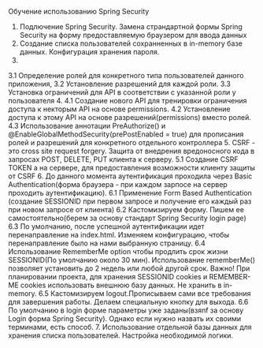 Обучение использованию Spring Security

1. Подлючение Spring Security. Замена страндартной формы Spring Security на форму предоставляемую браузером для ввода данных
2. Создание списка пользователей сохранненных в in-memory базе данных. Конфигурация хранения пароля.
3.
 3.1 Определение ролей для конкретного типа пользователей данного приложения, 
 3.2 Установление разрешений для каждой роли.
 3.3 Установка ограничений для API в соответствии с указанной роли у пользователя
4.
 4.1 Создание нового API для тренировки ограничения доступа к некторым API на основе permissions.
 4.2 Установление доступа к этому API на основе разрешений(permissions) вместо ролей.
 4.3 Использование аннотации PreAuthorize() и @EnableGlobalMethodSecurity(prePostEnabled = true)  для прописания ролей и разрешений для конкретного отдельного контроллера
 5. CSRF  - это cross site request forgery. Защита от внедрения вредоносного кода в запросах POST, DELETE, PUT клиента к серверу.
 5.1 Создание CSRF TOKEN а на сервере, для предоставления возможности клиенту защиты от CSRF
 6. До данного момента аутентификация проходила через Basic Authentication(форма браузера - при каждом зарпосе на сервер проходить аутентификацию). 
 6.1 Применение Form Based Authentication (создание SESSIONID при первом запросе и получение его каждый раз при новом запросе от клиента)
 6.2 Кастомизируем форму. Пишем ее самостоятельно(берем за основу стандарт Spring Security login page)
 6.3 По умолчанию, после успешной аутентификации идет перенаправление на index.html. Изменяем конфигурацию, чтобы перенаправление было на нами выбранную страницу.
 6.4 Использование RememberMe option чтобы продлить срок жизни SESSIONID(По умолчанию около 30 мин). Использование rememberMe() позволяет установить до 2 недель или любой другой срок.
 Важно! При планировании проекта, для хранения SESSIONID cookies и REMEMBER-ME cookies использовать внешнюю базу данных. Не хранить в in-memory.
 6.5 Кастомизируем logout.Прописываем сами все требования для завершения работы. Делаем специальную кнопку для выхода.
 6.6 По умолчанию в login форме параметры уже заданы(взяnf за основу Login форма Spring Security). Однако если нужно назвать их своими терминами, есть способ.
 7. Использование отдельной базы данных для хранения списка пользователей. Настройка необходимой логики.